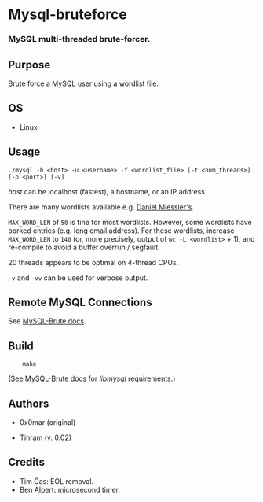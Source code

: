 
# Mysql-bruteforce

### MySQL multi-threaded brute-forcer.


## Purpose

Brute force a MySQL user using a wordlist file.


## OS

+ Linux


## Usage

    ./mysql -h <host> -u <username> -f <wordlist_file> [-t <num_threads>] [-p <port>] [-v]


*host* can be localhost (fastest), a hostname, or an IP address.

There are many wordlists available e.g. [Daniel Miessler's](https://github.com/danielmiessler/SecLists/tree/master/Passwords).

`MAX_WORD_LEN` of `50` is fine for most wordlists. However, some wordlists have borked entries (e.g. long email address). For these wordlists, increase `MAX_WORD_LEN` to `140` (or, more precisely, output of `wc -L <wordlist>` + 1), and re-compile to avoid a buffer overrun / segfault.

20 threads appears to be optimal on 4-thread CPUs.

`-v` and `-vv` can be used for verbose output.


## Remote MySQL Connections

See [MySQL-Brute docs](https://github.com/Tinram/MySQL-Brute/blob/master/README.md).


## Build

        make

(See [MySQL-Brute docs](https://github.com/Tinram/MySQL-Brute/blob/master/README.md) for *libmysql* requirements.)


## Authors

+ 0x0mar (original)

+ Tinram (v. 0.02)


## Credits

+ Tim Čas: EOL removal.
+ Ben Alpert: microsecond timer.
